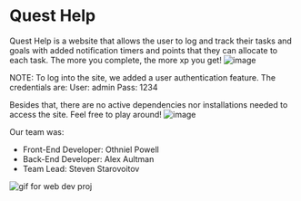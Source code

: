 ﻿# Quest Help

Quest Help  is a website that allows the user to log and track their tasks and goals with added notification timers and points that they can allocate to each task. The more you complete, the more xp you get!
![image](https://github.com/user-attachments/assets/166953d9-c9e6-4dd7-8acc-d721d44a9c01)

NOTE: To log into the site, we added a user authentication feature. The credentials are:
User: admin
Pass: 1234

Besides that, there are no active dependencies nor installations needed to access the site. Feel free to play around!
![image](https://github.com/user-attachments/assets/a2dc1307-0d8b-4ec7-ae23-323e9b6493b2)

Our team was:
- Front-End Developer: Othniel Powell
- Back-End Developer: Alex Aultman
- Team Lead: Steven Starovoitov

![gif for web dev proj](https://github.com/user-attachments/assets/3d6c4919-1195-430e-ae19-4e8c192c7fd7)
